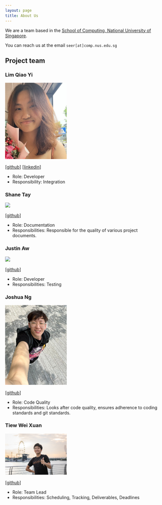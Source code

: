 ```yaml
---
layout: page
title: About Us
---
```


We are a team based in the [School of Computing, National University of Singapore](https://www.comp.nus.edu.sg).

You can reach us at the email `seer[at]comp.nus.edu.sg`

## Project team

### Lim Qiao Yi

<img src="images/meatyturtle.png" width="200px">

[[github](https://github.com/meatyturtle)]
[[linkedin](https://linkedin.com/limqiaoyi)]

* Role: Developer
* Responsibility: Integration

### Shane Tay

<img src="images/shantaa.png" width="200px">

[[github](http://github.com/shantaa)]

* Role: Documentation
* Responsibilities: Responsible for the quality of various project documents.

### Justin Aw

<img src="images/justin-aw46.png" width="200px">

[[github](http://github.com/Justin-Aw46)]

* Role: Developer
* Responsibilities: Testing

### Joshua Ng

<img src="images/alphapyke.png" width="200px">

[[github](http://github.com/AlphaPyke)]

* Role: Code Quality
* Responsibilities: Looks after code quality, ensures adherence to coding standards and git standards.

### Tiew Wei Xuan

<img src="images/fymbc.png" width="200px">

[[github](http://github.com/fymbc)]

* Role: Team Lead
* Responsibilities: Scheduling, Tracking, Deliverables, Deadlines
